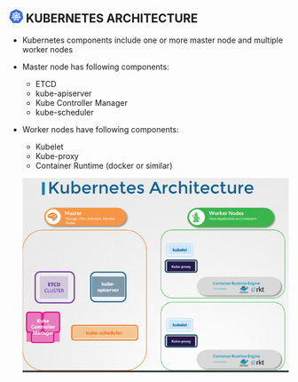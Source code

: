 ## <img src="https://github.com/ShivaniShah06/Kubernetes/raw/main/logos/Kubernetes.png" width="25">  KUBERNETES ARCHITECTURE

- Kubernetes components include one or more master node and multiple worker nodes
- Master node has following components:
   - ETCD
   - kube-apiserver
   - Kube Controller Manager
   - kube-scheduler

- Worker nodes have following components:
   - Kubelet
   - Kube-proxy
   - Container Runtime (docker or similar)


  ![alt text](architecture.png)
